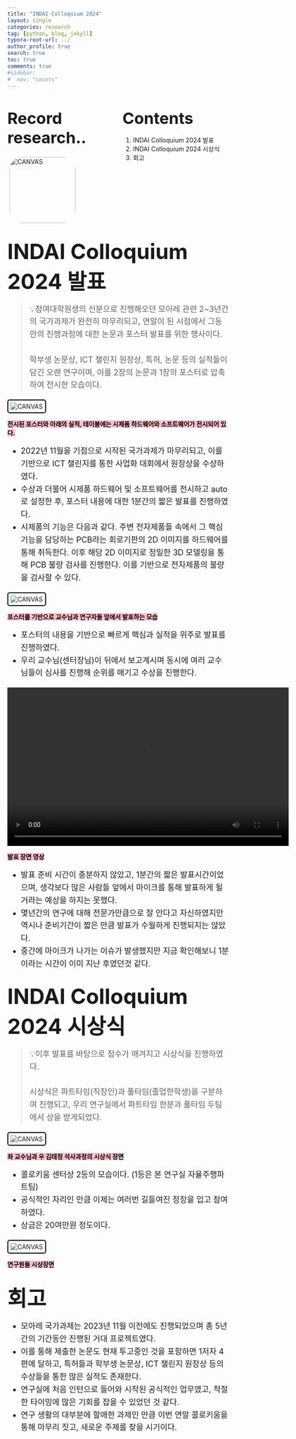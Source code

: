 ```yaml
---
title: "INDAI Colloquium 2024"
layout: single
categories: research
tag: [python, blog, jekyll]
typora-root-url: ../
author_profile: true
search: true
toc: true
comments: true
#sidebar:
#  nav: "counts"
---
```


<style>
@media (max-width: 768px) {
  /* Flex 컨테이너의 이미지가 부모 크기에 맞게 조정 */
  div[style*="display: flex;"] img {
    width: 100%;
    height: auto;
  }

  /* Flex 컨테이너의 영상이 부모 크기에 맞게 조정 */
  div[style*="display: flex;"] video {
    width: 100%;
    height: auto;
  }

  /* Grid 이미지는 이미 반응형으로 설정되어 있으므로 추가 수정 불필요 */
  img[style*="width: 415px;"] {
    width: 100%;
    height: auto;
  }

  /* 영상도 화면 크기에 맞게 조정 */
  video {
    max-width: 100%;
    height: auto;
    display: block; /* 중앙 정렬 문제 방지 */
  }
}
</style>

<div style="display: flex; justify-content: space-between; align-items: flex-start;">

  <div style="width: 48%;">
    <h2><span style="font-size: 36px; font-weight: bold;">Record research..</span></h2>
    <img src="/images/2023-09-26-first/연구일지1/고민중.jpg" alt="CANVAS" style="border-radius: 20%; width: 150px; padding: 5px;">
  </div>

  <div style="width: 48%;">
    <h2><span style="font-size: 36px; font-weight: bold;">Contents</span></h2>
    <ol>
      <li>INDAI Colloquium 2024 발표</li>
      <li>INDAI Colloquium 2024 시상식</li>
      <li>회고</li>
    </ol>
  </div>

</div>

## <span style="font-size: 48px; font-weight: bold;">INDAI Colloquium 2024 발표</span>

<div style="font-size: 18px; line-height: 1.6;">
  <blockquote>
    💡참여대학원생의 신분으로 진행해오던 모아레 관련 2~3년간의 국가과제가 완전히 마무리되고, 연말이 된 시점에서 그동안의 진행과정에 대한 논문과 포스터 발표를 위한 행사이다.
    <br><br>
    학부생 논문상, ICT 챌린지 원장상, 특허, 논문 등의 실적들이 담긴 오랜 연구이며, 이를 2장의 논문과 1장의 포스터로 압축하여 전시한 모습이다.
  </blockquote>
</div>

<img src="/images/콜로키움.jpg" alt="CANVAS" style="border: 2px solid #000; border-radius: 5px; padding: 5px;">

<span style="background-color: pink; color: black; font-weight: bold;">전시된 포스터와 아래의 실적, 테이블에는 시제품 하드웨어와 소프트웨어가 전시되어 있다.</span>

<div style="font-size: 18px; line-height: 1.6;">

  <ul>
    <li>2022년 11월을 기점으로 시작된 국가과제가 마무리되고, 이를 기반으로 ICT 챌린지를 통한 사업화 대회에서 원장상을 수상하였다.</li>
    <li>수상과 더불어 시제품 하드웨어 및 소프트웨어를 전시하고 auto 로 설정한 후, 포스터 내용에 대한 1분간의 짧은 발표를 진행하였다.</li>
    <li>시제품의 기능은 다음과 같다. 주변 전자제품들 속에서 그 핵심기능을 담당하는 PCB라는 회로기판의 2D 이미지를 하드웨어를 통해 취득한다. 이후 해당 2D 이미지로 정밀한 3D 모델링을 통해 PCB 불량 검사를 진행한다. 이를 기반으로 전자제품의 불량을 검사할 수 있다.</li>
  </ul>

</div>

<img src="/images/콜로키움 발표장면2.jpg" alt="CANVAS" style="border: 2px solid #000; border-radius: 5px; padding: 5px;">

<span style="background-color: pink; color: black; font-weight: bold;">포스터를 기반으로 교수님과 연구자들 앞에서 발표하는 모습</span>

<div style="font-size: 18px; line-height: 1.6;">

  <ul>
    <li>포스터의 내용을 기반으로 빠르게 핵심과 실적을 위주로 발표를 진행하였다.</li>
    <li>우리 교수님(센터장님)이 뒤에서 보고계시며 동시에 여러 교수님들이 심사를 진행해 순위를 매기고 수상을 진행한다.</li>
  </ul>

</div>

<div style="text-align: center;">
  <video width="640" height="360" controls>
    <source src="/images/콜로키움 발표영상.mp4" type="video/mp4">
    Your browser does not support the video tag.
  </video>
</div>

<span style="background-color: pink; color: black; font-weight: bold;">발표 장면 영상</span>

<div style="font-size: 18px; line-height: 1.6;">

  <ul>
    <li>발표 준비 시간이 충분하지 않았고, 1분간의 짧은 발표시간이었으며, 생각보다 많은 사람들 앞에서 마이크를 통해 발표하게 될거라는 예상을 하지는 못했다.</li>
    <li>몇년간의 연구에 대해 전문가만큼으로 잘 안다고 자신하였지만 역시나 준비기간이 짧은 만큼 발표가 수월하게 진행되지는 않았다.</li>
    <li>중간에 마이크가 나가는 이슈가 발생했지만 지금 확인해보니 1분이라는 시간이 이미 지난 후였던것 같다.</li>
  </ul>

</div>

## <span style="font-size: 48px; font-weight: bold;">INDAI Colloquium 2024 시상식</span>

<div style="font-size: 18px; line-height: 1.6;">
  <blockquote>
    💡이후 발표를 바탕으로 점수가 매겨지고 시상식을 진행하였다.
    <br><br>
    시상식은 파트타임(직장인)과 풀타임(졸업한학생)을 구분하여 진행되고, 우리 연구실에서 파트타임 한분과 풀타임 두팀에서 상을 받게되었다.
  </blockquote>
</div>

<img src="/images/콜로키움 시상식.jpg" alt="CANVAS" style="border: 2px solid #000; border-radius: 5px; padding: 5px;">

<span style="background-color: pink; color: black; font-weight: bold;">좌 교수님과 우 김태정 석사과정의 시상식 장면</span>

<div style="font-size: 18px; line-height: 1.6;">

  <ul>
    <li>콜로키움 센터상 2등의 모습이다. (1등은 본 연구실 자율주행파트팀)</li>
    <li>공식적인 자리인 만큼 이제는 여러번 길들여진 정장을 입고 참여하였다.</li>
    <li>상금은 20여만원 정도이다.</li>
  </ul>

</div>


<img src="/images/콜로키움 시상식2.jpg" alt="CANVAS" style="border: 2px solid #000; border-radius: 5px; padding: 5px;">

<span style="background-color: pink; color: black; font-weight: bold;">연구원들 시상장면</span>

## <span style="font-size: 48px; font-weight: bold;">회고</span>

<div style="font-size: 18px; line-height: 1.6;">

  <ul>
    <li>모아레 국가과제는 2023년 11월 이전에도 진행되었으며 총 5년간의 기간동안 진행된 거대 프로젝트였다.</li>
    <li>이를 통해 제출한 논문도 현재 투고중인 것을 포함하면 1저자 4편에 달하고, 특허들과 학부생 논문상, ICT 챌린지 원장상 등의 수상들을 통한 많은 실적도 존재한다.</li>
    <li>연구실에 처음 인턴으로 들어와 시작된 공식적인 업무였고, 적절한 타이밍에 많은 기회를 잡을 수 있었던 것 같다.</li>
    <li>연구 생활의 대부분에 할애한 과제인 만큼 이번 연말 콜로키움을 통해 마무리 짓고, 새로운 주제를 찾을 시기이다.</li>
  </ul>

</div>